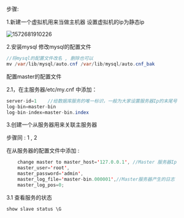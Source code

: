 步骤: 

1.新建一个虚拟机用来当做主机器 设置虚拟机的ip为静态ip

![1572681910226](C:\Users\Zhangxinuser\AppData\Roaming\Typora\typora-user-images\1572681910226.png)



2.安装mysql 修改mysql的配置文件

```java
//将mysql的配置文件改名 , 删除也可以
mv /var/lib/mysql/auto.cnf /var/lib/mysql/auto.cnf_bak 
```



配置master的配置文件

2.1，在主服务器/etc/my.cnf 中添加：

```java
server-id=1    //给数据库服务的唯一标识，一般为大家设置服务器Ip的末尾号
log-bin=master-bin
log-bin-index=master-bin.index
```



3.创建一个从服务器用来关联主服务器

步骤同 : 1 , 2 

在从服务器的配置文件中添加 :

```java
	change master to master_host='127.0.0.1', //Master 服务器Ip
	master_user='root',
	master_password='admin',
	master_log_file='master-bin.000001',//Master服务器产生的日志
	master_log_pos=0;
```



3.1 查看服务的状态

```java
show slave status \G
```





